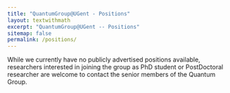 ```yaml
---
title: "QuantumGroup@UGent - Positions"
layout: textwithmath
excerpt: "QuantumGroup@UGent -- Positions"
sitemap: false
permalink: /positions/
---
```



While we currently have no publicly advertised positions available, researchers interested in joining the group as PhD student or PostDoctoral researcher are welcome to contact the senior members of the Quantum Group.
